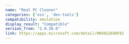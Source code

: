 ```yaml
---
name: "Real PC Cleaner"
categories: ['oss', 'dev-tools']
compatibility: emulation
display_result: "Compatible"
version_from: "2.0.30.0"
link: https://apps.microsoft.com/detail/9NV8G269HF82
---
```

